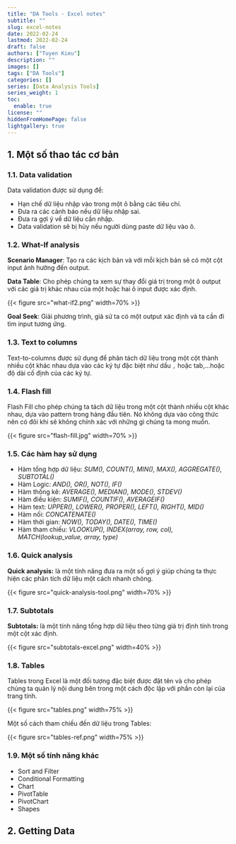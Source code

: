 ```yaml
---
title: "DA Tools - Excel notes"
subtitle: ""
slug: excel-notes
date: 2022-02-24
lastmod: 2022-02-24
draft: false
authors: ["Tuyen Kieu"]
description: ""
images: []
tags: ["DA Tools"]
categories: []
series: [Data Analysis Tools]
series_weight: 1
toc:
  enable: true
license: ""
hiddenFromHomePage: false
lightgallery: true
---
```


<!--more-->

## 1. Một số thao tác cơ bản

### 1.1. Data validation

Data validation được sử dụng để:

- Hạn chế dữ liệu nhập vào trong một ô bằng các tiêu chí.
- Đưa ra các cảnh báo nếu dữ liệu nhập sai.
- Đưa ra gợi ý về dữ liệu cần nhập.
- Data validation sẽ bị hủy nếu người dùng paste dữ liệu vào ô.

### 1.2. What-If analysis

**Scenario Manager**: Tạo ra các kịch bản và với mỗi kịch bản sẽ có một cột input ảnh hưởng đến output.

**Data Table**: Cho phép chúng ta xem sự thay đổi giá trị trong một ô output với các giá trị khác nhau của một hoặc hai ô input được xác định.

{{< figure src="what-if2.png" width=70% >}}

**Goal Seek**: Giải phương trình, giả sử ta có một output xác định và ta cần đi tìm input tương ứng.

### 1.3. Text to columns

Text-to-columns được sử dụng để phân tách dữ liệu trong một cột thành nhiều cột khác nhau dựa vào các ký tự đặc biệt như dấu `,` hoặc tab,...hoặc độ dài cố định của các ký tự.

### 1.4. Flash fill

Flash Fill cho phép chúng ta tách dữ liệu trong một cột thành nhiều cột khác nhau, dựa vào pattern trong hàng đầu tiên. Nó không dựa vào công thức nên có đôi khi sẽ không chính xác với những gì chúng ta mong muốn.

{{< figure src="flash-fill.jpg" width=70% >}}

### 1.5. Các hàm hay sử dụng

- Hàm tổng hợp dữ liệu: _SUM(), COUNT(), MIN(), MAX(), AGGREGATE(), SUBTOTAL()_
- Hàm Logic: _AND(), OR(), NOT(), IF()_
- Hàm thống kê: _AVERAGE(), MEDIAN(), MODE(), STDEV()_
- Hàm điều kiện: _SUMIF(), COUNTIF(), AVERAGEIF()_
- Hàm text: _UPPER(), LOWER(), PROPER(), LEFT(), RIGHT(), MID()_
- Hàm nối: _CONCATENATE()_
- Hàm thời gian: _NOW(), TODAY(), DATE(), TIME()_
- Hàm tham chiếu: _VLOOKUP(), INDEX(array, row, col), MATCH(lookup_value, array, type)_

### 1.6. Quick analysis

**Quick analysis:** là một tính năng đưa ra một số gợi ý giúp chúng ta thực hiện các phân tích dữ liệu một cách nhanh chóng.

{{< figure src="quick-analysis-tool.png" width=70% >}}

### 1.7. Subtotals

**Subtotals:** là một tính năng tổng hợp dữ liệu theo từng giá trị định tính trong một cột xác định.

{{< figure src="subtotals-excel.png" width=40% >}}

### 1.8. Tables

Tables trong Excel là một đối tượng đặc biệt được đặt tên và cho phép chúng ta quản lý nội dung bên trong một cách độc lập với phần còn lại của trang tính.

{{< figure src="tables.png" width=75% >}}

Một số cách tham chiếu đến dữ liệu trong Tables:

{{< figure src="tables-ref.png" width=75% >}}

### 1.9. Một số tính năng khác

- Sort and Filter
- Conditional Formatting
- Chart
- PivotTable
- PivotChart
- Shapes

## 2. Getting Data
